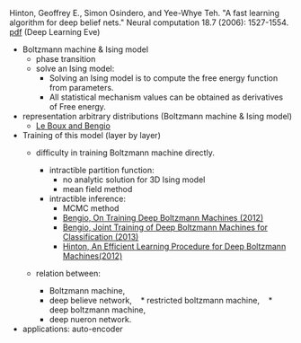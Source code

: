 Hinton, Geoffrey E., Simon Osindero, and Yee-Whye Teh. "A fast learning algorithm for deep belief nets." Neural computation 18.7 (2006): 1527-1554. [pdf](http://www.cs.toronto.edu/~hinton/absps/ncfast.pdf) (Deep Learning Eve)

* Boltzmann machine & Ising model
  * phase transition
  * solve an Ising model:
    * Solving an Ising model is to compute the free energy function from parameters.
    * All statistical mechanism values can be obtained as derivatives of Free energy.
* representation arbitrary distributions (Boltzmann machine & Ising model)
  * [Le Boux and Bengio](http://www.iro.umontreal.ca/~lisa/publications2/index.php/attachments/single/22)
* Training of this model (layer by layer)
  * difficulty in training Boltzmann machine directly.
    * intractible partition function:
      * no analytic solution for 3D Ising model
      * mean field method
    * intractible inference:
      * MCMC method
      * [Bengio, On Training Deep Boltzmann Machines (2012)](https://arxiv.org/pdf/1203.4416.pdf)
      * [Bengio, Joint Training of Deep Boltzmann Machines for Classification (2013)](https://arxiv.org/pdf/1301.3568.pdf)
      * [Hinton, An Efficient Learning Procedure for Deep Boltzmann Machines(2012)](http://www.utstat.toronto.edu/~rsalakhu/papers/neco_DBM.pdf)

  * relation between: 
    * Boltzmann machine, 
    * deep believe network, 
    * restricted boltzmann machine, 
    * deep boltzmann machine, 
    * deep nueron network.
* applications: auto-encoder  
